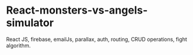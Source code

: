 # React-monsters-vs-angels-simulator
React JS, firebase, emailJs, parallax, auth, routing, CRUD operations, fight algorithm.

